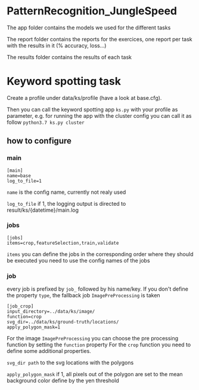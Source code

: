 # PatternRecognition_JungleSpeed
The app folder contains the models we used for the different tasks

The report folder contains the reports for the exercices, one report per task with the results in it (% accuracy, loss...)

The results folder contains the results of each task

# Keyword spotting task
Create a profile under data/ks/profile (have a look at base.cfg).

Then you can call the keyword spotting app `ks.py` with your profile as parameter, e.g. for running the app with the cluster config you can call it as follow `python3.7 ks.py cluster`
 
## how to configure

### main 
```buildoutcfg
[main]
name=base
log_to_file=1
```
`name` is the config name, currently not realy used

`log_to_file` if 1, the logging output is directed to result/ks/{datetime}/main.log

### jobs
```buildoutcfg
[jobs]
items=crop,featureSelection,train,validate

```
`items` you can define the jobs in the corresponding order where they should be executed you need to use the config names of the jobs
### job
every job is prefixed by `job_` followed by his name/key. If you don't define the property `type`, the fallback job `ImagePreProcessing` is taken
````buildoutcfg
[job_crop]
input_directory=../data/ks/image/
function=crop
svg_dir=../data/ks/ground-truth/locations/
apply_polygon_mask=1
````
For the image `ImagePreProcessing` you can choose the pre processing function by setting the `function` property
For the `crop` function you need to define some additional properties.

`svg_dir path` to the svg locations with the polygons

`apply_polygon_mask` if 1, all pixels out of the polygon are set to the mean background color define by the yen threshold










